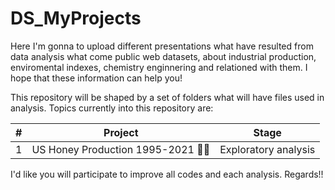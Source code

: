# DS_MyProjects
Here I'm gonna to upload different presentations what have resulted from data analysis what come public web datasets, about industrial production, enviromental indexes, chemistry enginnering and relationed with them. I hope that these information can help you!

This repository will be shaped by a set of folders what will have files used in analysis. Topics currently into this repository are:

| # | Project | Stage |
| :---: | :---: | :---: |
| 1 | US Honey Production 1995-2021 🍯🐝 | Exploratory analysis |

I'd like you will participate to improve all codes and each analysis. Regards!!
